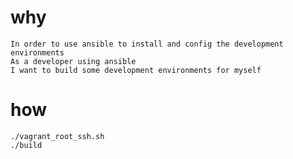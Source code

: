 why
=====

```
In order to use ansible to install and config the development environments
As a developer using ansible
I want to build some development environments for myself
```
how
=======

```
./vagrant_root_ssh.sh
./build
```
